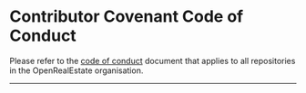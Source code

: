# Contributor Covenant Code of Conduct

Please refer to the [code of conduct](https://github.com/OpenRealEstate/OpenRealEstate/blob/master/CODE_OF_CONDUCT.md) document that applies to all repositories in the OpenRealEstate organisation.

---